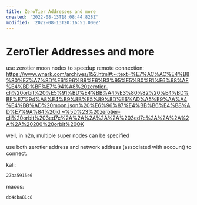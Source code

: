```yaml
---
title: ZeroTier Addresses and more
created: '2022-08-13T18:08:44.828Z'
modified: '2022-08-13T20:16:51.000Z'
---
```


# ZeroTier Addresses and more

use zerotier moon nodes to speedup remote connection:
https://www.wnark.com/archives/152.html#:~:text=%E7%AC%AC%E4%B8%80%E7%A7%8D%E6%96%B9%E6%B3%95%E5%B0%B1%E6%98%AF%E4%BD%BF%E7%94%A8%20zerotier-cli%20orbit%20%E5%91%BD%E4%BB%A4%E3%80%82%20%E4%BD%BF%E7%94%A8%E4%B9%8B%E5%89%8D%E6%AD%A5%E9%AA%A4%E4%B8%AD%20moon.json%20%E6%96%87%E4%BB%B6%E4%B8%AD%E7%9A%84%20id,~%5D%23%20zerotier-cli%20orbit%203ed7c%2A%2A%2A%2A%2A%203ed7c%2A%2A%2A%2A%2A%20200%20orbit%20OK

well, in n2n, multiple super nodes can be specified

use both zerotier address and network address (associated with account) to connect.

kali:
```
27ba5915e6
```

macos:
```
dd4dba81c8
```
